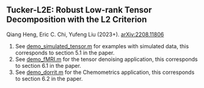 ## Tucker-L2E: Robust Low-rank Tensor Decomposition with the L2 Criterion

Qiang Heng, Eric C. Chi, Yufeng Liu (2023+). [arXiv:2208.11806](https://arxiv.org/pdf/2208.11806.pdf)

1. See [demo_simulated_tensor.m](https://github.com/qhengncsu/TuckerL2E/blob/master/demo_simulated_tensor.m) for examples with simulated data, this corresponds to section 5.1 in the paper.
2. See [demo_fMRI.m](https://github.com/qhengncsu/TuckerL2E/blob/master/demo_fMRI.m) for the tensor denoising application, this corresponds to section 6.1 in the paper.
3. See [demo_dorrit.m](https://github.com/qhengncsu/TuckerL2E/blob/master/demo_dorrit.m) for the Chemometrics application, this corresponds to section 6.2 in the paper.

